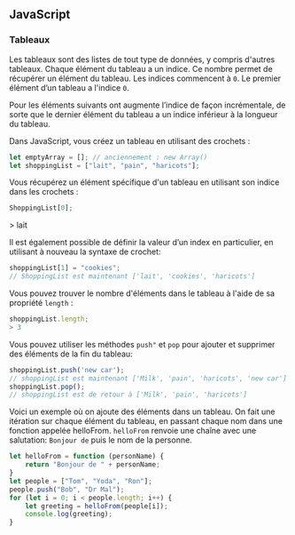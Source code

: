 ## JavaScript

### Tableaux
Les tableaux sont des listes de tout type de données, y compris d'autres tableaux. 
Chaque élément du tableau a un indice. 
Ce nombre permet de récupérer un élément du tableau.
Les indices commencent à `0`. 
Le premier élément d’un tableau a l'indice `0`. 

Pour les éléments suivants ont augmente l’indice de façon incrémentale, de sorte que le dernier élément du tableau a un indice inférieur à la longueur du tableau.

Dans JavaScript, vous créez un tableau en utilisant des crochets :

```js
let emptyArray = []; // anciennement : new Array()
let shoppingList = ["lait", "pain", "haricots"];
```

Vous récupérez un élément spécifique d'un tableau en utilisant son indice dans les crochets :

```js
ShoppingList[0];
```
­> lait

Il est également possible de définir la valeur d’un index en particulier, en utilisant à nouveau la syntaxe de crochet:

```js
shoppingList[1] = "cookies";
// ShoppingList est maintenant ['lait', 'cookies', 'haricots']
```
Vous pouvez trouver le nombre d'éléments dans le tableau à l'aide de sa propriété `length` :

```js
shoppingList.length;
­> 3
```

Vous pouvez utiliser les méthodes `push"` et `pop` pour ajouter et supprimer des éléments de la fin du tableau:

```js
shoppingList.push('new car');
// shoppingList est maintenant ['Milk', 'pain', 'haricots', 'new car']
shoppingList.pop();
// shoppingList est de retour à ['Milk', 'pain', 'haricots']
```

Voici un exemple où on ajoute des éléments dans un tableau. 
On fait une itération sur chaque élément du tableau, en passant chaque nom dans une fonction appelée helloFrom. 
`helloFrom` renvoie une chaîne avec une salutation: `Bonjour de` puis le nom de la personne.

```js
let helloFrom = function (personName) {
    return "Bonjour de " + personName;
}
let people = ["Tom", "Yoda", "Ron"];
people.push("Bob", "Dr Mal");
for (let i = 0; i < people.length; i++) {
    let greeting = helloFrom(people[i]);
    console.log(greeting);
}
```